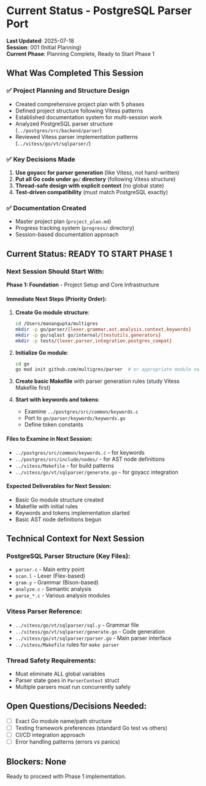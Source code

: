 # Current Status - PostgreSQL Parser Port

**Last Updated**: 2025-07-18  
**Session**: 001 (Initial Planning)  
**Current Phase**: Planning Complete, Ready to Start Phase 1

## What Was Completed This Session

### ✅ Project Planning and Structure Design
- Created comprehensive project plan with 5 phases
- Defined project structure following Vitess patterns
- Established documentation system for multi-session work
- Analyzed PostgreSQL parser structure (`../postgres/src/backend/parser`)
- Reviewed Vitess parser implementation patterns (`../vitess/go/vt/sqlparser/`)

### ✅ Key Decisions Made
1. **Use goyacc for parser generation** (like Vitess, not hand-written)
2. **Put all Go code under `go/` directory** (following Vitess structure)
3. **Thread-safe design with explicit context** (no global state)
4. **Test-driven compatibility** (must match PostgreSQL exactly)

### ✅ Documentation Created
- Master project plan (`project_plan.md`)
- Progress tracking system (`progress/` directory)
- Session-based documentation approach

## Current Status: READY TO START PHASE 1

### Next Session Should Start With:

**Phase 1: Foundation** - Project Setup and Core Infrastructure

#### Immediate Next Steps (Priority Order):
1. **Create Go module structure**:
   ```bash
   cd /Users/manangupta/multigres
   mkdir -p go/parser/{lexer,grammar,ast,analysis,context,keywords}
   mkdir -p go/sqlast go/internal/{testutils,generators}
   mkdir -p tests/{lexer,parser,integration,postgres_compat}
   ```

2. **Initialize Go module**:
   ```bash
   cd go
   go mod init github.com/multigres/parser  # or appropriate module name
   ```

3. **Create basic Makefile** with parser generation rules (study Vitess Makefile first)

4. **Start with keywords and tokens**:
   - Examine `../postgres/src/common/keywords.c`
   - Port to `go/parser/keywords/keywords.go`
   - Define token constants

#### Files to Examine in Next Session:
- `../postgres/src/common/keywords.c` - for keywords
- `../postgres/src/include/nodes/` - for AST node definitions  
- `../vitess/Makefile` - for build patterns
- `../vitess/go/vt/sqlparser/generate.go` - for goyacc integration

#### Expected Deliverables for Next Session:
- Basic Go module structure created
- Makefile with initial rules
- Keywords and tokens implementation started
- Basic AST node definitions begun

## Technical Context for Next Session

### PostgreSQL Parser Structure (Key Files):
- `parser.c` - Main entry point
- `scan.l` - Lexer (Flex-based)
- `gram.y` - Grammar (Bison-based)  
- `analyze.c` - Semantic analysis
- `parse_*.c` - Various analysis modules

### Vitess Parser Reference:
- `../vitess/go/vt/sqlparser/sql.y` - Grammar file
- `../vitess/go/vt/sqlparser/generate.go` - Code generation
- `../vitess/go/vt/sqlparser/parser.go` - Main parser interface
- `../vitess/Makefile` rules for `make parser`

### Thread Safety Requirements:
- Must eliminate ALL global variables
- Parser state goes in `ParserContext` struct
- Multiple parsers must run concurrently safely

## Open Questions/Decisions Needed:
- [ ] Exact Go module name/path structure
- [ ] Testing framework preferences (standard Go test vs others)
- [ ] CI/CD integration approach
- [ ] Error handling patterns (errors vs panics)

## Blockers: None

Ready to proceed with Phase 1 implementation.